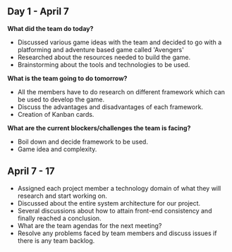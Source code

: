 ## Day 1 - April 7
**What did the team do today?**
* Discussed various game ideas with the team and decided to go with a platforming and adventure based game called 'Avengers'
* Researched about the resources needed to build the game.
* Brainstorming about the tools and technologies to be used.

**What is the team going to do tomorrow?**
* All the members have to do research on different framework which can be used to develop the game.
* Discuss the advantages and disadvantages of each framework.
* Creation of Kanban cards.

**What are the current blockers/challenges the team is facing?**
* Boil down and decide framework to be used.
* Game idea and complexity.

## April 7 - 17 

* Assigned each project member a technology domain of what they will research and start working on.
* Discussed about the entire system architecture for our project.
* Several discussions about how to attain front-end consistency and finally reached a conclusion.
* What are the team agendas for the next meeting?
* Resolve any problems faced by team members and discuss issues if there is any team backlog.